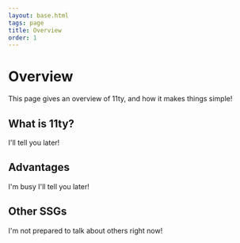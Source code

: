 ```yaml
---
layout: base.html
tags: page
title: Overview
order: 1
---
```


# Overview

This page gives an overview of 11ty, and how it makes things simple!

## What is 11ty?

I'll tell you later!

## Advantages

I'm busy I'll tell you later!

## Other SSGs

I'm not prepared to talk about others right now!